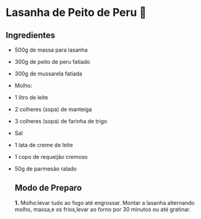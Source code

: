 # Lasanha de Peito de Peru :turkey:

## Ingredientes



- 500g de massa para lasanha

- 300g de peito de peru fatiado

- 300g de mussarela fatiada

- Molho:

- 1 litro de leite

- 2 colheres (sopa) de manteiga

- 3 colheres (sopa) de farinha de trigo

- Sal

- 1 lata de creme de leite

- 1 copo de requeijão cremoso

- 50g de parmesão ralado

  ## Modo de Preparo

  

  **1.** Molho:levar tudo ao fogo até engrossar. Montar a lasanha alternando molho, massa,e os frios,levar ao forno por 30 minutos ou até gratinar.